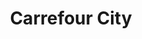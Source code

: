 ---
title: "Carrefour City"
url: /paris/carrefour-city-rue-notre-dame-de-lorette/
shop: supermarché
---